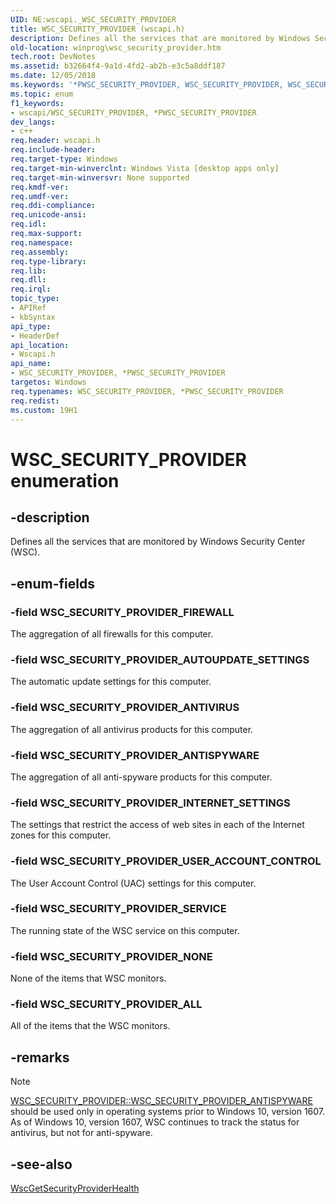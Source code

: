 ```yaml
---
UID: NE:wscapi._WSC_SECURITY_PROVIDER
title: WSC_SECURITY_PROVIDER (wscapi.h)
description: Defines all the services that are monitored by Windows Security Center (WSC).
old-location: winprog\wsc_security_provider.htm
tech.root: DevNotes
ms.assetid: b32664f4-9a1d-4fd2-ab2b-e3c5a8ddf187
ms.date: 12/05/2018
ms.keywords: '*PWSC_SECURITY_PROVIDER, WSC_SECURITY_PROVIDER, WSC_SECURITY_PROVIDER enumeration [Windows API], WSC_SECURITY_PROVIDER,*PWSC_SECURITY_PROVIDER, WSC_SECURITY_PROVIDER,*PWSC_SECURITY_PROVIDER enumeration [Windows API], WSC_SECURITY_PROVIDER_ALL, WSC_SECURITY_PROVIDER_ANTISPYWARE, WSC_SECURITY_PROVIDER_ANTIVIRUS, WSC_SECURITY_PROVIDER_AUTOUPDATE_SETTINGS, WSC_SECURITY_PROVIDER_FIREWALL, WSC_SECURITY_PROVIDER_INTERNET_SETTINGS, WSC_SECURITY_PROVIDER_NONE, WSC_SECURITY_PROVIDER_SERVICE, WSC_SECURITY_PROVIDER_USER_ACCOUNT_CONTROL, winprog.wsc_security_provider, wscapi/WSC_SECURITY_PROVIDER, wscapi/WSC_SECURITY_PROVIDER_ALL, wscapi/WSC_SECURITY_PROVIDER_ANTISPYWARE, wscapi/WSC_SECURITY_PROVIDER_ANTIVIRUS, wscapi/WSC_SECURITY_PROVIDER_AUTOUPDATE_SETTINGS, wscapi/WSC_SECURITY_PROVIDER_FIREWALL, wscapi/WSC_SECURITY_PROVIDER_INTERNET_SETTINGS, wscapi/WSC_SECURITY_PROVIDER_NONE, wscapi/WSC_SECURITY_PROVIDER_SERVICE, wscapi/WSC_SECURITY_PROVIDER_USER_ACCOUNT_CONTROL'
ms.topic: enum
f1_keywords:
- wscapi/WSC_SECURITY_PROVIDER, *PWSC_SECURITY_PROVIDER
dev_langs:
- c++
req.header: wscapi.h
req.include-header: 
req.target-type: Windows
req.target-min-winverclnt: Windows Vista [desktop apps only]
req.target-min-winversvr: None supported
req.kmdf-ver: 
req.umdf-ver: 
req.ddi-compliance: 
req.unicode-ansi: 
req.idl: 
req.max-support: 
req.namespace: 
req.assembly: 
req.type-library: 
req.lib: 
req.dll: 
req.irql: 
topic_type:
- APIRef
- kbSyntax
api_type:
- HeaderDef
api_location:
- Wscapi.h
api_name:
- WSC_SECURITY_PROVIDER, *PWSC_SECURITY_PROVIDER
targetos: Windows
req.typenames: WSC_SECURITY_PROVIDER, *PWSC_SECURITY_PROVIDER
req.redist: 
ms.custom: 19H1
---
```


# WSC_SECURITY_PROVIDER enumeration


## -description


Defines all the services that are monitored by Windows Security Center (WSC).


## -enum-fields




### -field WSC_SECURITY_PROVIDER_FIREWALL

The aggregation of all firewalls for this computer.


### -field WSC_SECURITY_PROVIDER_AUTOUPDATE_SETTINGS

The automatic update settings for this computer.


### -field WSC_SECURITY_PROVIDER_ANTIVIRUS

The aggregation of all antivirus products for this computer.


### -field WSC_SECURITY_PROVIDER_ANTISPYWARE

The aggregation of all anti-spyware products for this computer.


### -field WSC_SECURITY_PROVIDER_INTERNET_SETTINGS

The settings that restrict the access of web sites in each of the Internet zones for this computer.


### -field WSC_SECURITY_PROVIDER_USER_ACCOUNT_CONTROL

The User Account Control (UAC) settings for this computer.


### -field WSC_SECURITY_PROVIDER_SERVICE

The running state of the WSC service on this computer.


### -field WSC_SECURITY_PROVIDER_NONE

None of the items that WSC monitors.


### -field WSC_SECURITY_PROVIDER_ALL

All of the items that the WSC monitors.

## -remarks

> [!NOTE]
> [WSC_SECURITY_PROVIDER::WSC_SECURITY_PROVIDER_ANTISPYWARE](/windows/desktop/api/wscapi/ne-wscapi-wsc_security_provider) should be used only in operating systems prior to Windows 10, version 1607. As of Windows 10, version 1607, WSC continues to track the status for antivirus, but not for anti-spyware.

## -see-also

<a href="https://docs.microsoft.com/windows/desktop/api/wscapi/nf-wscapi-wscgetsecurityproviderhealth">WscGetSecurityProviderHealth</a>
 

 

